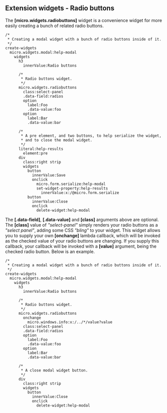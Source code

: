 
## Extension widgets - Radio buttons

The **[micro.widgets.radiobuttons]** widget is a convenience widget for more easily creating a bunch of related
radio buttons.

```hyperlambda-snippet
/*
 * Creating a modal widget with a bunch of radio buttons inside of it.
 */
create-widgets
  micro.widgets.modal:help-modal
    widgets
      h3
        innerValue:Radio buttons

      /*
       * Radio buttons widget.
       */
      micro.widgets.radiobuttons
        class:select-panel
        .data-field:radios
        option
          label:Foo
          .data-value:foo
        option
          label:Bar
          .data-value:bar

      /*
       * A pre element, and two buttons, to help serialize the widget,
       * and to close the modal widget.
       */
      literal:help-results
        element:pre
      div
        class:right strip
        widgets
          button
            innerValue:Save
            onclick
              micro.form.serialize:help-modal
              set-widget-property:help-results
                innerValue:x:/@micro.form.serialize
          button
            innerValue:Close
            onclick
              delete-widget:help-modal
```

The **[.data-field]**, **[.data-value]** and **[class]** arguments above are optional. The **[class]** value of
_"select-panel"_ simply renders your radio buttons as a _"select panel"_, adding some CSS _"bling"_ to your widget.
This widget allows you to supply your own **[onchange]** lambda callback, which will be invoked as the checked value
of your radio buttons are changing. If you supply this callback, your callback will be invoked with a **[value]**
argument, being the checked radio button. Below is an example.

```hyperlambda-snippet
/*
 * Creating a modal widget with a bunch of radio buttons inside of it.
 */
create-widgets
  micro.widgets.modal:help-modal
    widgets
      h3
        innerValue:Radio buttons

      /*
       * Radio buttons widget.
       */
      micro.widgets.radiobuttons
        onchange
          micro.windows.info:x:/../*/value?value
        class:select-panel
        .data-field:radios
        option
          label:Foo
          .data-value:foo
        option
          label:Bar
          .data-value:bar

      /*
       * A close modal widget button.
       */
      div
        class:right strip
        widgets
          button
            innerValue:Close
            onclick
              delete-widget:help-modal
```

